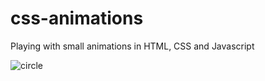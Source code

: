 # css-animations
Playing with small animations in HTML, CSS and Javascript

![circle](https://github.com/piahelenestorm/css-animations/assets/98691744/db6aa5a6-867c-4c96-988c-5ffb155594d7)
